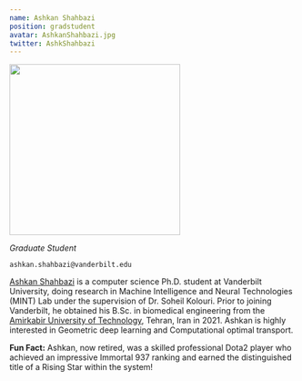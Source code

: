 ```yaml
---
name: Ashkan Shahbazi
position: gradstudent
avatar: AshkanShahbazi.jpg
twitter: AshkShahbazi
---
```


<img width="300" src="{{site.baseurl}}/images/people/{{page.avatar}}" data-action="zoom">

_Graduate Student_<br>

<i class="fa fa-envelope-o"></i> `ashkan.shahbazi@vanderbilt.edu`

[Ashkan Shahbazi](https://ashkan13776.github.io/) is a computer science Ph.D. student at Vanderbilt University, doing research in Machine Intelligence and Neural Technologies (MINT) Lab under the supervision of Dr. Soheil Kolouri. Prior to joining Vanderbilt, he obtained his B.Sc. in biomedical engineering from the [Amirkabir University of Technology](https://aut.ac.ir/en), Tehran, Iran in 2021. Ashkan is highly interested in Geometric deep learning and Computational optimal transport.

**Fun Fact:** Ashkan, now retired, was a skilled professional Dota2 player who achieved an impressive Immortal 937 ranking and earned the distinguished title of a Rising Star within the system!

